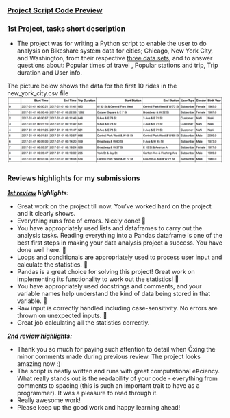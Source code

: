 ### [Project Script Code Preview](my%20local%20solution.py)

### [1st Project](https://github.com/Mostafa-At-GitHub/MyProjects-At-Udacity/blob/main/Data%20Analysis%20Nanodegree/2.%20Professional%20Track/1st%20proj%20-%20%20Explore%20US%20Bikeshare%20Data/my%20local%20solution.py), tasks short description

- The project was for writing a Python script to enable the user to do analysis on Bikeshare system data for cities; Chicago, New York City, and Washington, from their respective [three data sets](bikeshare-datasets), and to answer questions about: Popular times of travel , Popular stations and trip, Trip duration and User info.

The picture below shows the data for the first 10 rides in the new_york_city.csv file
![Sample](bikeshare-datasets/nyc-data.png)

### Reviews highlights for my submissions

*__[1st review](https://github.com/Mostafa-At-GitHub/MyProjects-At-Udacity/blob/main/Data%20Analysis%20Nanodegree/2.%20Professional%20Track/1st%20proj%20-%20%20Explore%20US%20Bikeshare%20Data/Udacity%20Detailed%20Reviews/1st%20Udacity%20Review%20-%201%20specification%20requires%20changes.pdf) highlights:__*

- Great work on the project till now. You’ve worked hard on the project and it clearly shows. 
- Everything runs free of errors. Nicely done! 🌟
- You have appropriately used lists and dataframes to carry out the analysis tasks. Reading everything into a
Pandas dataframe is one of the best first steps in making your data analysis project a success. You have
done well here. 🌟
- Loops and conditionals are appropriately used to process user input and calculate the statistics. 🌟
- Pandas is a great choice for solving this project! Great work on implementing its functionality to work out
the statistics! 🌟
- You have appropriately used docstrings and comments, and your variable names help understand the kind
of data being stored in that variable. 🌟
- Raw input is correctly handled including case-sensitivity. No errors are thrown on unexpected
inputs. 🌟
- Great job calculating all the statistics correctly.

*__[2nd review](https://github.com/Mostafa-At-GitHub/MyProjects-At-Udacity/blob/main/Data%20Analysis%20Nanodegree/2.%20Professional%20Track/1st%20proj%20-%20%20Explore%20US%20Bikeshare%20Data/Udacity%20Detailed%20Reviews/2nd%20Udacity%20Review%20-%20Meets%20Specifications.pdf) highlights:__*

- Thank you so much for paying such attention to detail when Õxing the minor comments made during previous review. The project looks
amazing now :)
- The script is neatly written and runs with great computational eÞciency. What really stands out is the readability of your code -
everything from comments to spacing (this is such an important trait to have as a programmer). It was a pleasure to read through it.
- Really awesome work!
- Please keep up the good work and happy learning ahead!

